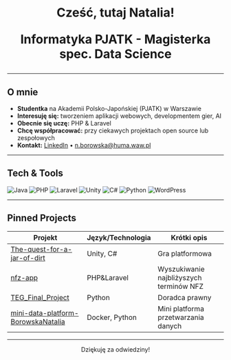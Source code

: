 <!-- HEADER -->
<h1 align="center">Cześć, tutaj Natalia! <br/>
<p align="center">
  Informatyka PJATK - Magisterka spec. Data Science
</p>

<!-- BADGES -->

---

##  O mnie
-  **Studentka** na Akademii Polsko-Japońskiej (PJATK) w Warszawie  
-  **Interesuję się:** tworzeniem aplikacji webowych, developmentem gier, AI  
-  **Obecnie się uczę:** PHP & Laravel 
-  **Chcę współpracować:** przy ciekawych projektach open source lub zespołowych  
-  **Kontakt:** [LinkedIn](https://www.linkedin.com/in/borowskanatalia) • n.borowska@huma.waw.pl

---

## Tech & Tools

<p>
  <!-- Backend / Frameworks -->
  <img alt="Java" src="https://img.shields.io/badge/-Java-007396?style=flat&logo=java&logoColor=white" />
  <img alt="PHP" src="https://img.shields.io/badge/-PHP-777BB4?style=flat&logo=php&logoColor=white" />
  <img alt="Laravel" src="https://img.shields.io/badge/-Laravel-FF2D20?style=flat&logo=laravel&logoColor=white" />

  <!-- Game Dev -->
  <img alt="Unity" src="https://img.shields.io/badge/-Unity-000000?style=flat&logo=unity&logoColor=white" />
  <img alt="C#" src="https://img.shields.io/badge/-C%23-239120?style=flat&logo=c-sharp&logoColor=white" />

  <!-- Scripting / Data -->
  <img alt="Python" src="https://img.shields.io/badge/-Python-3776AB?style=flat&logo=python&logoColor=white" />

  <!-- CMS -->
  <img alt="WordPress" src="https://img.shields.io/badge/-WordPress-21759B?style=flat&logo=wordpress&logoColor=white" />
</p>


---

##  Pinned Projects

| Projekt | Język/Technologia | Krótki opis |
|--------|--------------------|-------------|
| [The-quest-for-a-jar-of-dirt](https://github.com/BorowskaNatalia/The-quest-for-a-jar-of-dirt) | Unity, C# | Gra platformowa |
| [nfz-app](https://github.com/BorowskaNatalia/nfz-app) | PHP&Laravel | Wyszukiwanie najbliżyszych terminów NFZ |
| [TEG_Final_Project](https://github.com/mikolajsadownik/TEG_Final_Project) | Python | Doradca prawny |
| [mini-data-platform-BorowskaNatalia](https://github.com/pjwstkbd25/mini-data-platform-BorowskaNatalia) | Docker, Python | Mini platforma przetwarzania danych |

---

<p align="center">
  Dziękuję za odwiedziny! <br/>
</p>
